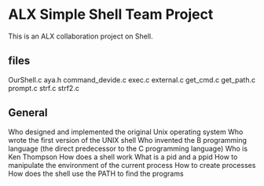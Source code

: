 # ALX Simple Shell Team Project
This is an ALX collaboration project on Shell.
## files
OurShell.c
aya.h
command_devide.c
exec.c
external.c
get_cmd.c
get_path.c
prompt.c
strf.c
strf2.c
## General
Who designed and implemented the original Unix operating system
Who wrote the first version of the UNIX shell
Who invented the B programming language (the direct predecessor to the C programming language)
Who is Ken Thompson
How does a shell work
What is a pid and a ppid
How to manipulate the environment of the current process
How to create processes
How does the shell use the PATH to find the programs

